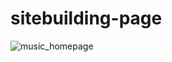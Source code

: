 # sitebuilding-page
![music_homepage](https://user-images.githubusercontent.com/65301939/170092865-8cee18c3-b131-473f-b155-a407cd5a272a.png)
